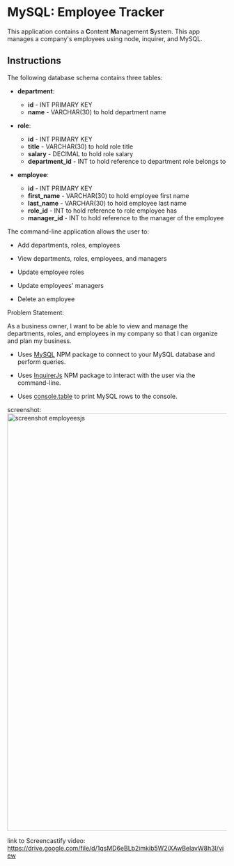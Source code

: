 # MySQL: Employee Tracker

 This application contains a **C**ontent **M**anagement **S**ystem. This app manages a company's employees using node, inquirer, and MySQL.

## Instructions

The following database schema contains three tables:

* **department**:

  * **id** - INT PRIMARY KEY
  * **name** - VARCHAR(30) to hold department name

* **role**:

  * **id** - INT PRIMARY KEY
  * **title** -  VARCHAR(30) to hold role title
  * **salary** -  DECIMAL to hold role salary
  * **department_id** -  INT to hold reference to department role belongs to

* **employee**:

  * **id** - INT PRIMARY KEY
  * **first_name** - VARCHAR(30) to hold employee first name
  * **last_name** - VARCHAR(30) to hold employee last name
  * **role_id** - INT to hold reference to role employee has
  * **manager_id** - INT to hold reference to the manager of the employee
  
The command-line application allows the user to:

  * Add departments, roles, employees

  * View departments, roles, employees, and managers

  * Update employee roles

  * Update employees' managers
   
  * Delete an employee


Problem Statement: 

As a business owner, I want to be able to view and manage the departments, roles, and employees in my company so that I can organize and plan my business.

* Uses [MySQL](https://www.npmjs.com/package/mysql) NPM package to connect to your MySQL database and perform queries.

* Uses [InquirerJs](https://www.npmjs.com/package/inquirer/v/0.2.3) NPM package to interact with the user via the command-line.

* Uses [console.table](https://www.npmjs.com/package/console.table) to print MySQL rows to the console.

screenshot: <img width="958" alt="screenshot employeesjs" src="https://user-images.githubusercontent.com/67657449/100479074-23a58600-30bb-11eb-89f1-ba7e0013963e.png">

link to Screencastify video: https://drive.google.com/file/d/1qsMD6eBLb2imkib5W2iXAwBelavW8h3I/view